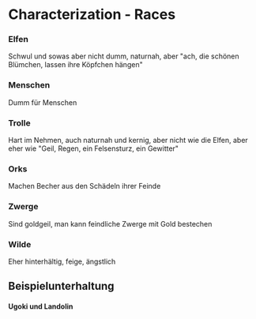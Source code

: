 # Characterization - Races

### Elfen

Schwul und sowas aber nicht dumm, naturnah, aber "ach, die schönen Blümchen, lassen ihre Köpfchen hängen"

### Menschen

Dumm für Menschen

### Trolle 

Hart im Nehmen, auch naturnah und kernig, aber nicht wie die Elfen, aber eher wie "Geil, Regen, ein Felsensturz, ein Gewitter"

### Orks

Machen Becher aus den Schädeln ihrer Feinde

### Zwerge

Sind goldgeil, man kann feindliche Zwerge mit Gold bestechen

### Wilde

Eher hinterhältig, feige, ängstlich





## Beispielunterhaltung

#### Ugoki und Landolin


